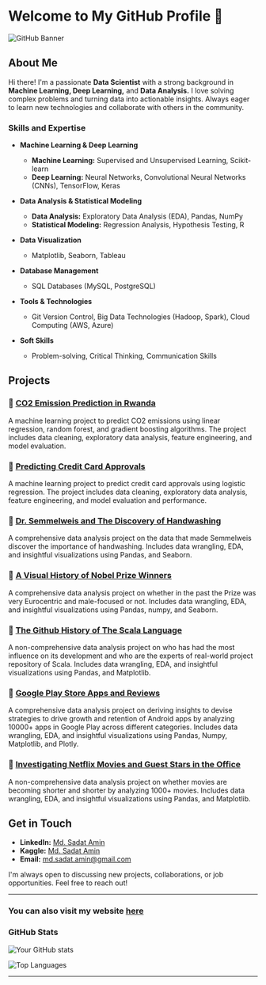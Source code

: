 # Welcome to My GitHub Profile 👋

![GitHub Banner](https://via.placeholder.com/1200x300.png?text=Welcome+to+My+GitHub+Profile)

## About Me

Hi there! I'm a passionate **Data Scientist** with a strong background in **Machine Learning, Deep Learning,** and **Data Analysis.** I love solving complex problems and turning data into actionable insights. Always eager to learn new technologies and collaborate with others in the community.

### Skills and Expertise

- **Machine Learning & Deep Learning**
  - **Machine Learning:** Supervised and Unsupervised Learning, Scikit-learn
  - **Deep Learning:** Neural Networks, Convolutional Neural Networks (CNNs), TensorFlow, Keras

- **Data Analysis & Statistical Modeling**
  - **Data Analysis:** Exploratory Data Analysis (EDA), Pandas, NumPy
  - **Statistical Modeling:** Regression Analysis, Hypothesis Testing, R

- **Data Visualization**
  - Matplotlib, Seaborn, Tableau

- **Database Management**
  - SQL Databases (MySQL, PostgreSQL)

- **Tools & Technologies**
  - Git Version Control, Big Data Technologies (Hadoop, Spark), Cloud Computing (AWS, Azure)

- **Soft Skills**
  - Problem-solving, Critical Thinking, Communication Skills

## Projects

### 🚀 [CO2 Emission Prediction in Rwanda](https://github.com/Saadat-Antor/CO2_emission_prediction_in_Rowanda)
A machine learning project to predict CO2 emissions using linear regression, random forest, and gradient boosting algorithms. The project includes data cleaning, exploratory data analysis, feature engineering, and model evaluation.

### 🤖 [Predicting Credit Card Approvals](https://github.com/Saadat-Antor/PortFolio-Projects/blob/main/PROJ_13_PREDICTING%20CREDIT%20CARD%20APPROVALS.ipynb)
A machine learning project to predict credit card approvals using logistic regression. The project includes data cleaning, exploratory data analysis, feature engineering, and model evaluation and performance.

### 🧠 [Dr. Semmelweis and The Discovery of Handwashing](https://github.com/Saadat-Antor/PortFolio-Projects/blob/main/PROJ_12_DR.%20SEMMELWEIS%20AND%20THE%20DISCOVERY%20OF%20HANDWASHING.ipynb)
A comprehensive data analysis project on the data that made Semmelweis discover the importance of handwashing. Includes data wrangling, EDA, and insightful visualizations using Pandas, and Seaborn.

### 🧠 [A Visual History of Nobel Prize Winners](https://github.com/Saadat-Antor/PortFolio-Projects/blob/main/PROJ_10_A%20VISUAL%20HISTORY%20OF%20NOBEL%20PRIZE%20WINNERS.ipynb)
A comprehensive data analysis project on whether in the past the Prize was very Eurocentric and male-focused or not. Includes data wrangling, EDA, and insightful visualizations using Pandas, numpy, and Seaborn.

### 🧠 [The Github History of The Scala Language](https://github.com/Saadat-Antor/PortFolio-Projects/blob/main/PROJ_09_THE%20GITHUB%20HISTORY%20OF%20THE%20SCALA%20LANGUAGE.ipynb)
A non-comprehensive data analysis project on who has had the most influence on its development and who are the experts of real-world project repository of Scala. Includes data wrangling, EDA, and insightful visualizations using Pandas, and Matplotlib.

### 🧠 [Google Play Store Apps and Reviews](https://github.com/Saadat-Antor/PortFolio-Projects/blob/main/PROJ_08_GOOGLE%20PLAY%20STORE%20APPS%20AND%20REVIEWS.ipynb)
A comprehensive data analysis project on deriving insights to devise strategies to drive growth and retention of Android apps by analyzing 10000+ apps in Google Play across different categories. Includes data wrangling, EDA, and insightful visualizations using Pandas, Numpy, Matplotlib, and Plotly.

### 🧠 [Investigating Netflix Movies and Guest Stars in the Office](https://github.com/Saadat-Antor/PortFolio-Projects/blob/main/PROJ_07_INVESTIGATING%20NETFLIX%20MOVIES%20AND%20GUEST%20STARS%20IN%20THE%20OFFICE.ipynb)
A non-comprehensive data analysis project on whether movies are becoming shorter and shorter by analyzing 1000+ movies. Includes data wrangling, EDA, and insightful visualizations using Pandas, and Matplotlib.

## Get in Touch

- **LinkedIn:** [Md. Sadat Amin](https://www.linkedin.com/in/saadatantor/)
- **Kaggle:** [Md. Sadat Amin](https://www.kaggle.com/saadatantor)
- **Email:** md.sadat.amin@gmail.com

I'm always open to discussing new projects, collaborations, or job opportunities. Feel free to reach out!

---

### You can also visit my website [here](https://www.saadatantor.com)

### GitHub Stats

![Your GitHub stats](https://github-readme-stats.vercel.app/api?username=Saadat-Antor&show_icons=true&theme=radical)

![Top Languages](https://github-readme-stats.vercel.app/api/top-langs/?username=Saadat-Antor&layout=compact&theme=radical)

---

